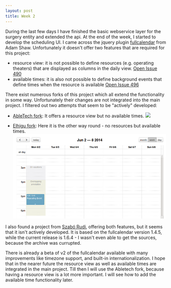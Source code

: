 ```yaml
---
layout: post
title: Week 2
---
```


During the last few days I have finished the basic webservice layer for the surgery entity and extended the api.
At the end of the week, I started to develop the scheduling UI. I came across the jquery plugin [fullcalendar](http://arshaw.com/fullcalendar/) from Adam Shaw.
Unfortunately it doesn't offer two features that are required for this project:
 
* resource view: it is not possible to define resources (e.g. operating theaters) that are displayed as columns in the daily view. [Open Issue 490](https://code.google.com/p/fullcalendar/issues/detail?id=490)
* available times: it is also not possible to define background events that define times when the resource is available [Open Issue 496](https://code.google.com/p/fullcalendar/issues/detail?id=496)

There exist numerous forks of this project which all extend the functionality in some way. Unfortunately their changes are not integrated into the main project.
I filtered out two attempts that seem to be "actively" developed:

* [AbleTech fork](https://github.com/AbleTech/fullcalendar): It offers a resource view but no available times.
  <img src="../../../public/fullcalendar_resources.png" />

* [Elhigu fork](https://github.com/elhigu/fullcalendar): Here it is the other way round - no resources but available times.
  <img src="public/fullcalendar_annotations.png" />

I also found a project from [Szabó Rudi](http://www.pano360.hu/resourcecalendar/), offering both features, but it seems that it isn't actively developed. It is based on the fullcalendar version 1.4.5, while the current release is 1.6.4 - I wasn't even able to get the sources, because the archive was currupted.

There is already a beta of v2 of the fullcalendar available with many improvements like timezone support, and built-in internationalization. I hope that in the nearer future the resource view as well as available times are integrated in the main project. Till then I will use the Abletech fork, because having a resource view is a lot more important. I will see how to add the available time functionality later.



